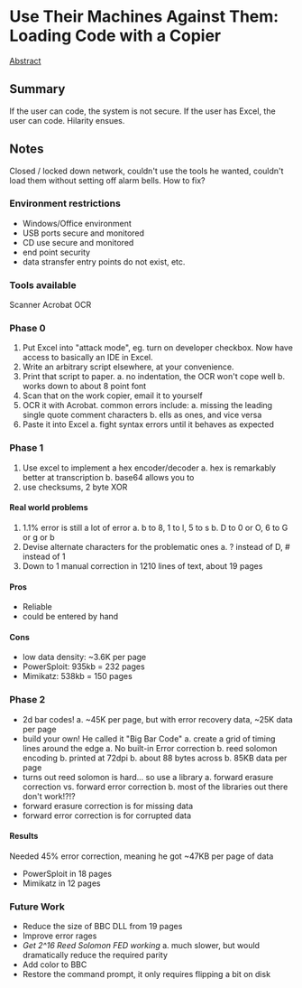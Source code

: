 # Use Their Machines Against Them: Loading Code with a Copier

[Abstract](https://www.defcon.org/html/defcon-24/dc-24-speakers.html#Mike)

## Summary
If the user can code, the system is not secure.  If the user has Excel, the user can code.  Hilarity ensues.

## Notes
Closed / locked down network, couldn't use the tools he wanted, couldn't load them without setting off alarm bells.  How to fix?

### Environment restrictions
* Windows/Office environment
* USB ports secure and monitored
* CD use secure and monitored
* end point security
* data stransfer entry points do not exist, etc.

### Tools available
Scanner
Acrobat OCR

### Phase 0
1. Put Excel into "attack mode", eg.  turn on developer checkbox.  Now have access to basically an IDE in Excel.
1. Write an arbitrary script elsewhere, at your convenience.
1. Print that script to paper.
    a. no indentation, the OCR won't cope well
    b. works down to about 8 point font
1. Scan that on the work copier, email it to yourself
1. OCR it with Acrobat.  common errors include:
    a. missing the leading single quote comment characters 
    b. ells as ones, and vice versa
1. Paste it into Excel
    a. fight syntax errors until it behaves as expected

### Phase 1
1. Use excel to implement a hex encoder/decoder
    a. hex is remarkably better at transcription
    b. base64 allows you to 
2. use checksums, 2 byte XOR

#### Real world problems
1. 1.1% error is still a lot of error
    a. b to 8, 1 to l, 5 to s
    b. D to 0 or O, 6 to G or g or b
2. Devise alternate characters for the problematic ones
    a. ? instead of D, # instead of 1
3. Down to 1 manual correction in 1210 lines of text, about 19 pages

#### Pros
* Reliable
* could be entered by hand

#### Cons
* low data density: ~3.6K per page
* PowerSploit: 935kb = 232 pages
* Mimikatz: 538kb = 150 pages

### Phase 2
* 2d bar codes!
    a. ~45K per page, but with error recovery data, ~25K data per page
* build your own!  He called it "Big Bar Code"
    a. create a grid of timing lines around the edge
    a. No built-in Error correction
    b. reed solomon encoding
    b. printed at 72dpi
    b. about 88 bytes across
    b. 85KB data per page
* turns out reed solomon is hard... so use a library
    a. forward erasure correction vs. forward error correction
    b. most of the libraries out there don't work!?!?
* forward erasure correction is for missing data
* forward error correction is for corrupted data

#### Results
Needed 45% error correction, meaning he got ~47KB per page of data
* PowerSploit in 18 pages 
* Mimikatz in 12 pages

### Future Work
* Reduce the size of BBC DLL from 19 pages
* Improve error rages
* *Get 2^16 Reed Solomon FED working*
   a. much slower, but would dramatically reduce the required parity
* Add color to BBC
* Restore the command prompt, it only requires flipping a bit on disk
